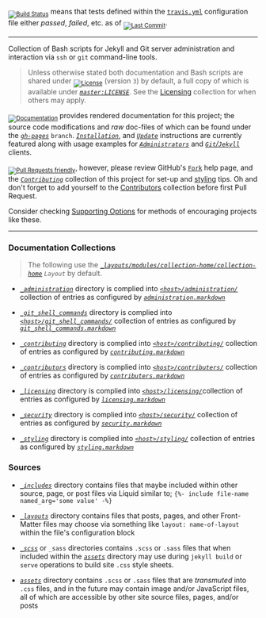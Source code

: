 <sub>[![Build Status][badge_travis_ci]][build_travis_ci]</sub> means that tests defined within the [`travis.yml`][gh_pages_travis_yml] configuration file either _passed_, _failed_, etc. as of <sub>[![Last Commit][badge_last_commit_gh_pages]][commits_gh_pages]</sub>.


___


Collection of Bash scripts for Jekyll and Git server administration and interaction via `ssh` or `git` command-line tools.


> Unless otherwise stated both documentation and Bash scripts are shared under <sub>[![License][badge_license]][docs_license_tldr]</sub> (version `3`) by default, a full copy of which is available under [_`master:LICENSE`_][license]. See the [Licensing][docs_licensing] collection for when others may apply.


<sub>[![Documentation][badge_docs_hosting]][docs_home]</sub> provides rendered documentation for this project; the source code modifications and _raw_ doc-files of which can be found under the [_`gh-pages`_][branch_gh_pages] `branch`. [_`Installation`_][docs_install], and [_`Update`_][docs_update] instructions are currently featured along with usage examples for [_`Administrators`_][docs_administration] and [_`Git`/`Jekyll`_][docs_git_shell_commands] clients.


<sub>[![Pull Requests friendly][badge_pr_requests]][help_pull_request]</sub>, however, please review GitHub's [`Fork`][help_fork] help page, and the [_`Contributing`_][docs_contributing] collection of this project for set-up and [styling][docs_styling] tips. Oh and don't forget to add yourself to the [Contributors][dir_contributers] collection before first Pull Request.


Consider checking [Supporting Options][docs_support] for methods of encouraging projects like these.


___


### Documentation Collections


> The following use the [_`_layouts/modules/collection-home/collection-home`_][gh_pages_layouts_collections_home_source] _`Layout`_ by default.


- [_`_administration`_][gh_pages_administration_dir] directory is complied into [_`<host>/administration/`_][docs_administration] collection of entries as configured by [_`administration.markdown`_][gh_pages_administration_source]

- [_`_git_shell_commands`_][gh_pages_git_shell_commands_dir] directory is complied into [_`<host>/git_shell_commands/`_][docs_git_shell_commands] collection of entries as configured by [_`git_shell_commands.markdown`_][gh_pages_git_shell_commands_source]

- [_`_contributing`_][gh_pages_contributing_dir] directory is complied into [_`<host>/contributing/`_][docs_contributing] collection of entries as configured by [_`contributing.markdown`_][gh_pages_contributing_source]

- [_`_contributors`_][gh_pages_contributers_dir] directory is complied into [_`<host>/contributers/`_][docs_contributers] collection of entries as configured by [_`contributers.markdown`_][gh_pages_contributers_source]

- [_`_licensing`_][gh_pages_licensing_dir] directory is complied into [_`<host>/licensing/`_][docs_licensing]collection of entries as configured by [_`licensing.markdown`_][gh_pages_licensing_source]

- [_`_security`_][gh_pages_security_dir] directory is complied into [_`<host>/security/`_][docs_security] collection of entries as configured by [_`security.markdown`_][gh_pages_security_source]

- [_`_styling`_][gh_pages_styling_dir] directory is complied into [_`<host>/styling/`_][docs_styling] collection of entries as configured by [_`styling.markdown`_][gh_pages_styling_source]


### Sources


- [_`_includes`_][gh_pages_includes_dir] directory contains files that maybe included within other source, page, or post files via Liquid similar to; `{%- include file-name named_arg='some value' -%}`

- [_`_layouts`_][gh_pages_layouts_dir] directory contains files that posts, pages, and other Front-Matter files may choose via something like `layout: name-of-layout` within the file's configuration block

- [_`_scss`_][gh_pages_scss_dir] or `_sass` directories contains `.scss` or `.sass` files that when included within the [_`assets`_][gh_pages_assets_dir] directory may use during `jekyll build` or `serve` operations to build site `.css` style sheets.

- [_`assets`_][gh_pages_assets_dir] directory contains `.scss` or `.sass` files that are _transmuted_ into `.css` files, and in the future may contain image and/or JavaScript files, all of which are accessible by other site source files, pages, and/or posts



[help_fork]: https://help.github.com/en/articles/fork-a-repo
[help_pull_request]: https://help.github.com/en/articles/about-pull-requests

[gh_pages-source]:https://github.com/S0AndS0/Jekyll_Admin/tree/gh-pages
[gh_pages]: https://s0ands0.github.io/Jekyll_Admin/
[branch_gh_pages]: https://github.com/S0AndS0/Jekyll_Admin/tree/gh-pages
[commits_gh_pages]: https://github.com/S0AndS0/Jekyll_Admin/commits/gh-pages

[gh_pages_includes_dir]: _includes
[gh_pages_layouts_dir]: _layouts
[gh_pages_scss_dir]: _scss
[gh_pages_assets_dir]: assets


[gh_pages_layouts_collections_home_source]: _layouts/modules/collection-home/collection-home
[gh_pages_layouts_collections_feeds_rss_entries_source]: _layouts/modules/feed-rss2/feed-rss2
[gh_pages_layouts_collections_feeds_atom_entries_source]: _layouts/modules/feed-atom/feed-atom

[gh_pages_administration_dir]: documentation/_administration
[gh_pages_administration_source]: administration.markdown

[gh_pages_git_shell_commands_dir]: documentation/_git_shell_commands
[gh_pages_git_shell_commands_source]: git_shell_commands.markdown

[gh_pages_licensing_dir]: documentation/_licensing
[gh_pages_licensing_source]: licensing.markdown

[gh_pages_contributing_dir]: documentation/_contributing
[gh_pages_contributing_source]: documentation/_contributing/contributing.markdown

[gh_pages_contributers_dir]: documentation/_contributers
[gh_pages_contributers_source]: documentation/_contributers/contributers.markdown

[gh_pages_security_dir]: documentation/_security
[gh_pages_security_source]: documentation/_security/security.markdown

[gh_pages_styling_dir]: documentation/_styling
[gh_pages_styling_source]: documentation/_styling/styling.markdown

[gh_pages_travis_yml]: .travis.yml


[license]: https://github.com/S0AndS0/Jekyll_Admin/blob/master/LICENSE
[docs_home]: https://s0ands0.github.io/Jekyll_Admin/
[docs_license_tldr]: https://s0ands0.github.io/Jekyll_Admin/licensing/gnu-agpl/
[docs_licensing]: https://s0ands0.github.io/Jekyll_Admin/licensing/
[docs_update]: https://s0ands0.github.io/Jekyll_Admin/administration/updating/
[docs_administration]: https://s0ands0.github.io/Jekyll_Admin/administration/
[docs_git_shell_commands]: https://s0ands0.github.io/Jekyll_Admin/git_shell_commands/
[docs_contributing]: https://s0ands0.github.io/Jekyll_Admin/contributing/
[docs_styling]: https://s0ands0.github.io/Jekyll_Admin/styling/
[dir_contributers]: documentation/_contributors/
[docs_contributers]: https://s0ands0.github.io/Jekyll_Admin/contributers/
[docs_security]: https://s0ands0.github.io/Jekyll_Admin/security/
[docs_styling]: https://s0ands0.github.io/Jekyll_Admin/styling/
[docs_support]: https://s0ands0.github.io/Jekyll_Admin/support/
[docs_install]: https://s0ands0.github.io/Jekyll_Admin/administration/installation/
[docs_updating]: https://s0ands0.github.io/Jekyll_Admin/administration/updating/


[build_travis_ci]: https://travis-ci.com/S0AndS0/Jekyll_Admin

[badge_travis_ci]: https://travis-ci.com/S0AndS0/Jekyll_Admin.svg?branch=gh-pages
[badge_last_commit_gh_pages]: https://img.shields.io/github/last-commit/S0AndS0/Jekyll_Admin/gh-pages.svg?color=005571
[badge_docs_hosting]: https://img.shields.io/website/https/s0ands0.github.io/Jekyll_Admin.svg?down_color=darkred&down_message=Offline&label=GitHub%20Pages&logo=github&logoColor=lightgreen&up_color=005571&up_message=Online

[badge_license]: https://img.shields.io/github/license/S0AndS0/Jekyll_Admin.svg?color=005571
[badge_pr_requests]: https://img.shields.io/badge/Pull_Request-friendly-005571.svg
